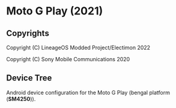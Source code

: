 Moto G Play (2021)
============

## Copyrights
Copyright (C) LineageOS Modded Project/Electimon 2022

Copyright (C) Sony Mobile Communications 2020

## Device Tree

Android device configuration for the Moto G Play (bengal platform (**SM4250**)).
